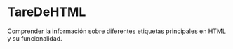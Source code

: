 # TareDeHTML
Comprender la información sobre diferentes etiquetas principales en HTML y su funcionalidad. 
